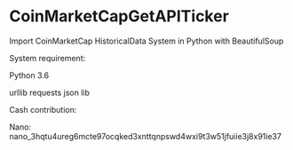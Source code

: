 # CoinMarketCapGetAPITicker
Import CoinMarketCap HistoricalData System in Python with BeautifulSoup

System requirement:

Python 3.6

urllib requests
json lib


Cash contribution: 

Nano:
nano_3hqtu4ureg6mcte97ocqked3xnttqnpswd4wxi9t3w51jfuiie3j8x91ie37

